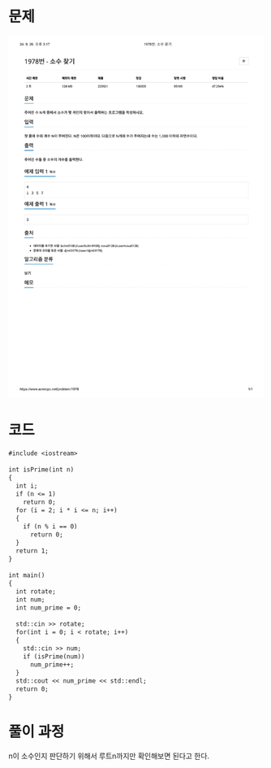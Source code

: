 # 문제
![문제 1978](./imgs/1978_1.png)


# 코드
```
#include <iostream>

int isPrime(int n)
{
  int i;
  if (n <= 1)
    return 0;
  for (i = 2; i * i <= n; i++)
  {
    if (n % i == 0)
      return 0;
  }
  return 1;
}

int main() 
{
  int rotate;
  int num;
  int num_prime = 0;

  std::cin >> rotate;
  for(int i = 0; i < rotate; i++)
  {
    std::cin >> num;
    if (isPrime(num))
      num_prime++;
  }
  std::cout << num_prime << std::endl;
  return 0;
}
```

# 풀이 과정
n이 소수인지 판단하기 위해서 루트n까지만 확인해보면 된다고 한다.